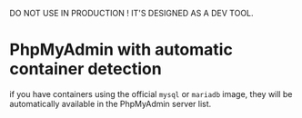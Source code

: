 DO NOT USE IN PRODUCTION ! IT'S DESIGNED AS A DEV TOOL.

# PhpMyAdmin with automatic container detection

if you have containers using the official `mysql` or `mariadb` image, they will be automatically available in the PhpMyAdmin server list.
